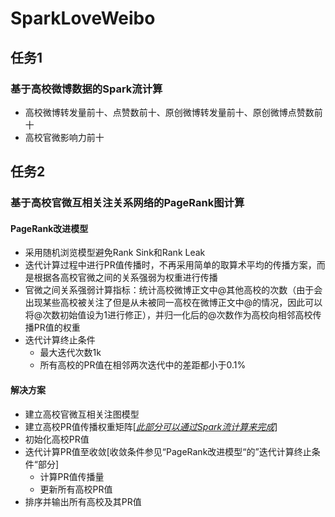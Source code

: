# **SparkLoveWeibo**

## 任务1

### 基于高校微博数据的Spark流计算

- 高校微博转发量前十、点赞数前十、原创微博转发量前十、原创微博点赞数前十
- 高校官微影响力前十





## 任务2

### 基于高校官微互相关注关系网络的PageRank图计算

#### PageRank改进模型

- 采用随机浏览模型避免Rank Sink和Rank Leak
- 迭代计算过程中进行PR值传播时，不再采用简单的取算术平均的传播方案，而是根据各高校官微之间的关系强弱为权重进行传播
- 官微之间关系强弱计算指标：统计高校微博正文中@其他高校的次数（由于会出现某些高校被关注了但是从未被同一高校在微博正文中@的情况，因此可以将@次数初始值设为1进行修正），并归一化后的@次数作为高校向相邻高校传播PR值的权重
- 迭代计算终止条件
  - 最大迭代次数1k
  - 所有高校的PR值在相邻两次迭代中的差距都小于0.1%

#### 解决方案

- 建立高校官微互相关注图模型
- 建立高校PR值传播权重矩阵[*<u>此部分可以通过Spark流计算来完成</u>*]
- 初始化高校PR值
- 迭代计算PR值至收敛[收敛条件参见“PageRank改进模型“的”迭代计算终止条件“部分]
  - 计算PR值传播量
  - 更新所有高校PR值
- 排序并输出所有高校及其PR值